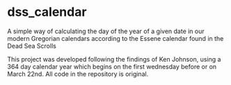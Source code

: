 # dss_calendar
A simple way of calculating the day of the year of a given date in our modern Gregorian calendars according to the Essene calendar found in the Dead Sea Scrolls

This project was developed following the findings of Ken Johnson, using a 364 day calendar year which begins on the first wednesday before or on March 22nd. All code in the repository is original.
